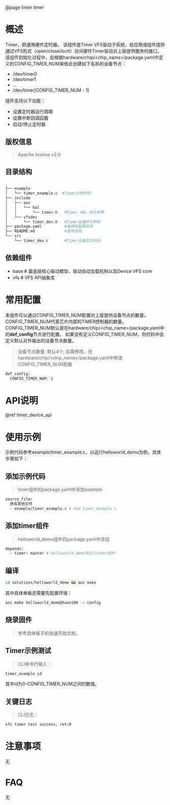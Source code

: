 @page timer timer

# 概述
Timer，即通用硬件定时器。
该组件是Timer VFS驱动子系统，给应用或组件提供通过VFS形式（open/close/ioctl）访问硬件Timer驱动对上层提供服务的接口。该组件初始化过程中，会根据hardware/chip/<chip_name>/package.yaml中定义的CONFIG_TIMER_NUM来依此创建如下名称的设备节点：
* /dev/timer0
* /dev/timer1
* ...
* /dev/timer[CONFIG_TIMER_NUM - 1]

组件支持以下功能：
- 设置定时器运行周期
- 设置中断回调函数
- 启动/停止定时器

## 版权信息
> Apache license v2.0

## 目录结构
```sh
.
├── example
│   └── timer_example.c  #Timer示例代码
├── include
│   ├── aos
│   │   └── hal
│   │       └── timer.h   #Timer HAL API申明
│   └── vfsdev
│       └── timer_dev.h   #Timer设备API申明
├── package.yaml          #编译和配置文件
├── README.md             #使用文档
└── src
    └── timer_dev.c       #Timer设备实现代码
```

## 依赖组件
* base     # 最底层核心驱动模型、驱动自动加载机制以及Device VFS core
* vfs      # VFS API抽象库

# 常用配置
本组件可以通过CONFIG_TIMER_NUM配置对上层提供设备节点的数量，CONFIG_TIMER_NUM代表芯片内部的TIMER控制器的数量。
CONFIG_TIMER_NUM默认是在hardware/chip/<chip_name>/package.yaml中的**def_config**节点进行配置。
如果没有定义CONFIG_TIMER_NUM，则代码中会定义默认对外输出的设备节点数量。
> 设备节点数量: 默认4个, 如需修改，在hardware/chip/<chip_name>/package.yaml中修改CONFIG_TIMER_NUM配置
```sh
def_config:
  CONFIG_TIMER_NUM: 1
```

# API说明
@ref timer_device_api

# 使用示例
示例代码参考example/timer_example.c，以运行helloworld_demo为例，具体步骤如下：

## 添加示例代码
> timer组件的package.yaml中添加example
```sh
source_file:
  原有其他文件
  - example/timer_example.c # add timer_example.c
```

## 添加timer组件
> helloworld_demo组件的package.yaml中添加
```sh
depends:
  - timer: master # helloworld_demo中引入timer组件
```

## 编译
```sh
cd solutions/helloworld_demo && aos make
```
其中具体单板还需要先配置环境：
```sh
aos make helloworld_demo@haas100 -c config
```

## 烧录固件
> 参考具体板子的快速开始文档。

## Timer示例测试
> CLI命令行输入：
```sh
timer_example id
```
其中id为0-CONFIG_TIMER_NUM之间的数值。

## 关键日志
> CLI日志：
```sh
vfs timer test success, ret:0
```

# 注意事项
无

# FAQ
无
